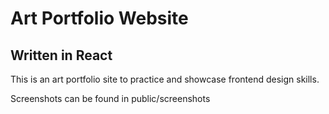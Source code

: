 # Art Portfolio Website

## Written in React

This is an art portfolio site to practice and showcase frontend design skills. 

Screenshots can be found in public/screenshots